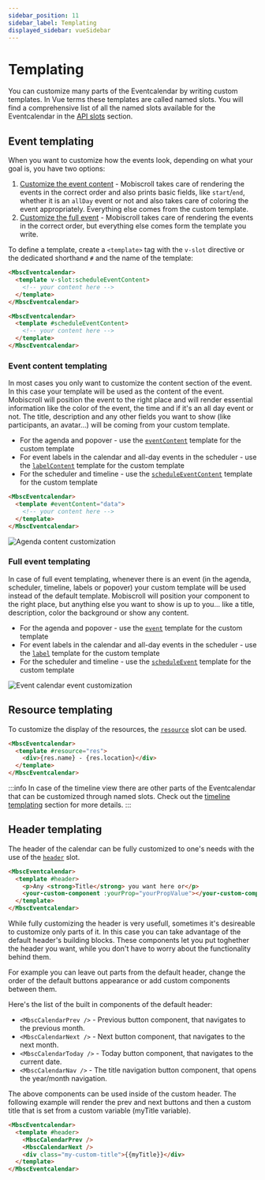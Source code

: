 ```yaml
---
sidebar_position: 11
sidebar_label: Templating
displayed_sidebar: vueSidebar
---
```


# Templating

You can customize many parts of the Eventcalendar by writing custom templates. In Vue terms these templates are called named slots. You will find a comprehensive list of all the named slots available for the Eventcalendar in the [API slots](api#slots) section.

## Event templating

When you want to customize how the events look, depending on what your goal is, you have two options:

1. [Customize the event content](#event-content-templating) - Mobiscroll takes care of rendering the events in the correct order and also prints basic fields, like `start`/`end`, whether it is an `allDay` event or not and also takes care of coloring the event appropriately. Everything else comes from the custom template.
2. [Customize the full event](#full-event-templating) - Mobiscroll takes care of rendering the events in the correct order, but everything else comes form the template you write.

To define a template, create a `<template>` tag with the `v-slot` directive or the dedicated shorthand `#` and the name of the template:

```html title="Using the v-slot directive"
<MbscEventcalendar>
  <template v-slot:scheduleEventContent>
    <!-- your content here -->
  </template>
</MbscEventcalendar>
```

```html title="Using the v-slot shorthand"
<MbscEventcalendar>
  <template #scheduleEventContent>
    <!-- your content here -->
  </template>
</MbscEventcalendar>
```

### Event content templating

In most cases you only want to customize the content section of the event. In this case your template will be used as the content of the event. Mobiscroll will position the event to the right place and will render essential information like the color of the event, the time and if it's an all day event or not. The title, description and any other fields you want to show (like participants, an avatar...) will be coming from your custom template.

- For the agenda and popover - use the [`eventContent`](api#slot-eventContent) template for the custom template
- For event labels in the calendar and all-day events in the scheduler - use the [`labelContent`](api#slot-labelContent) template for the custom template
- For the scheduler and timeline - use the [`scheduleEventContent`](api#slot-scheduleEventContent) template for the custom template

```html
<MbscEventcalendar>
  <template #eventContent="data">
    <!-- your content here -->
  </template>
</MbscEventcalendar>
```

![Agenda content customization](https://docs.mobiscroll.com/Content/img/docs/customize-the-event-content.png)

### Full event templating

In case of full event templating, whenever there is an event (in the agenda, scheduler, timeline, labels or popover) your custom template will be used instead of the default template. Mobiscroll will position your component to the right place, but anything else you want to show is up to you... like a title, description, color the background or show any content.

- For the agenda and popover - use the [`event`](api#slot-event) template for the custom template
- For event labels in the calendar and all-day events in the scheduler - use the [`label`](api#slot-label) template for the custom template
- For the scheduler and timeline - use the [`scheduleEvent`](api#slot-scheduleEvent) template for the custom template

![Event calendar event customization](https://docs.mobiscroll.com/Content/img/docs/customize-the-full-event.png)

## Resource templating

To customize the display of the resources, the [`resource`](api#slot-resource) slot can be used.

```html
<MbscEventcalendar>
  <template #resource="res">
    <div>{res.name} - {res.location}</div>
  </template>
</MbscEventcalendar>
```

:::info
In case of the timeline view there are other parts of the Eventcalendar that can be customized through named slots. Check out the [timeline templating](timeline#templating) section for more details.
:::

## Header templating

The header of the calendar can be fully customized to one's needs with the use of the [`header`](api#slot-header) slot.

```html
<MbscEventcalendar>
  <template #header>
    <p>Any <strong>Title</strong> you want here or</p>
    <your-custom-component :yourProp="yourPropValue"></your-custom-component>
  </template>
</MbscEventcalendar>
```

While fully customizing the header is very usefull, sometimes it's desireable to customize only parts of it. In this case you can take advantage of the default header's building blocks. These components let you put toghether the header you want, while you don't have to worry about the functionality behind them.

For example you can leave out parts from the default header, change the order of the default buttons appearance or add custom components between them.

Here's the list of the built in components of the default header:

- `<MbscCalendarPrev />` - Previous button component, that navigates to the previous month.
- `<MbscCalendarNext />` - Next button component, that navigates to the next month.
- `<MbscCalendarToday />` - Today button component, that navigates to the current date.
- `<MbscCalendarNav />` - The title navigation button component, that opens the year/month navigation.

The above components can be used inside of the custom header. The following example will render the prev and next buttons and then a custom title that is set from a custom variable (myTitle variable).

```html title="Custom header with default buttons"
<MbscEventcalendar>
  <template #header>
    <MbscCalendarPrev />
    <MbscCalendarNext />
    <div class="my-custom-title">{{myTitle}}</div>
  </template>
</MbscEventcalendar>
```
